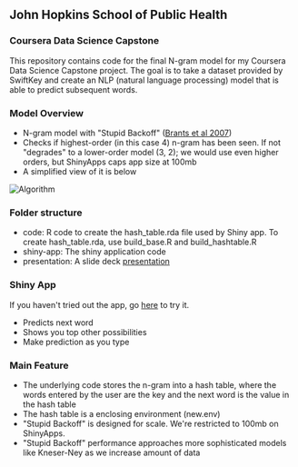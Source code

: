 ## John Hopkins School of Public Health
### Coursera Data Science Capstone

This repository contains code for the final N-gram model for my Coursera
Data Science Capstone project. The goal is to take a dataset provided by
SwiftKey and create an NLP (natural language processing) model that is able
to predict subsequent words.

### Model Overview
- N-gram model with "Stupid Backoff" ([Brants et al 2007](http://www.cs.columbia.edu/~smaskey/CS6998-0412/supportmaterial/langmodel_mapreduce.pdf))
- Checks if highest-order (in this case 4) n-gram has been seen. If not "degrades" to a lower-order model (3, 2); we would use even higher orders, but ShinyApps caps app size at 100mb
- A simplified view of it is below

![Algorithm](https://raw.githubusercontent.com/cleosson/DataScienceSpecialization/data-science-capstone/master/presentation/images/algorithm_flow.png)

### Folder structure

- code: R code to create the hash_table.rda file used by Shiny app. To create hash_table.rda, use build_base.R and build_hashtable.R
- shiny-app: The shiny application code
- presentation: A slide deck [presentation](http://rpubs.com/cleosson/DataScienceCapstone)

### Shiny App
If you haven't tried out the app, go [here](https://cleosson.shinyapps.io/DataScienceCapstone/) to try it.

- Predicts next word
- Shows you top other possibilities
- Make prediction as you type


### Main Feature
- The underlying code stores the n-gram into a hash table, where the words entered by the user are the key and the next word is the value in the hash table
- The hash table is a enclosing environment (new.env)
- "Stupid Backoff" is designed for scale. We're restricted to 100mb on ShinyApps.
- "Stupid Backoff" performance approaches more sophisticated models like Kneser-Ney as we increase amount of data

